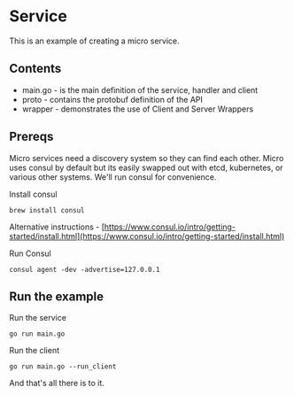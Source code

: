 # Service

This is an example of creating a micro service.

## Contents

- main.go - is the main definition of the service, handler and client
- proto - contains the protobuf definition of the API
- wrapper - demonstrates the use of Client and Server Wrappers

## Prereqs

Micro services need a discovery system so they can find each other. Micro uses consul by default but 
its easily swapped out with etcd, kubernetes, or various other systems. We'll run consul for convenience.

Install consul
```shell
brew install consul
```

Alternative instructions - [https://www.consul.io/intro/getting-started/install.html](https://www.consul.io/intro/getting-started/install.html)

Run Consul

```shell
consul agent -dev -advertise=127.0.0.1
```

## Run the example

Run the service

```shell
go run main.go
```

Run the client

```shell
go run main.go --run_client
```

And that's all there is to it.
